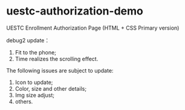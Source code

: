 # uestc-authorization-demo
UESTC Enrollment Authorization Page (HTML + CSS Primary version)

debug2 update：
1. Fit to the phone;
2. Time realizes the scrolling effect.

The following issues are subject to update:

1. Icon to update;
2. Color, size and other details;
3. Img size adjust;
4. others.

